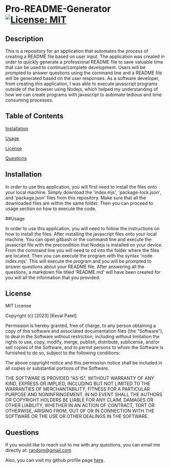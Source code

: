 # Pro-README-Generator   [![License: MIT](https://img.shields.io/badge/License-MIT-yellow.svg)](https://opensource.org/licenses/MIT)

## Description

This is a repository for an application that automates the process of creating a README file based on user input. The application was created in order to quickly generate a professional README file to save valuable time that can be used to continue/complete development. Users will be prompted to answer questions using the command line and a README file will be generated based on the user responses. As a software developer, from creating this application, I was able to execute javascript programs outside of the browser using Nodejs, which helped my understanding of how we can create programs with javascript to automate tedious and time consuming processes. 
        
## Table of Contents

[Installation](#installation)
        
[Usage](#usage)

[License](#license)

[Questions](#questions)

## Installation

In order to use this application, you will first need to install the files onto your local machine. Simply download the 'index.mjs', 'package-lock.json', and 'package.json'  files from this repository. Make sure that all the downloaded files are within the same folder. Then you can proceed to usage section on how to execute the code. 

##Usage

In order to use this application, you will need to follow the instructions on how to install the files. After installing the javascript files onto your local machine. You can open gitbash or the command line and execute the javascript file with the precondition that Nodejs is installed on your device. From the command line you will need to cd into the folder where the files are located.  Then you can execute the program with the syntax 'node index.mjs'. This will execute the program and you will be prompted to answer questions about your README file. After answering all the questions, a markdown file titled 'README.md' will have been created for you will all the information that you provided. 

## License

MIT License

Copyright (c) [2023] [Keval Patel]
        
Permission is hereby granted, free of charge, to any person obtaining a copy
of this software and associated documentation files (the "Software"), to deal
in the Software without restriction, including without limitation the rights
to use, copy, modify, merge, publish, distribute, sublicense, and/or sell
copies of the Software, and to permit persons to whom the Software is
furnished to do so, subject to the following conditions:

The above copyright notice and this permission notice shall be included in all
copies or substantial portions of the Software.

THE SOFTWARE IS PROVIDED "AS IS", WITHOUT WARRANTY OF ANY KIND, EXPRESS OR
IMPLIED, INCLUDING BUT NOT LIMITED TO THE WARRANTIES OF MERCHANTABILITY,
FITNESS FOR A PARTICULAR PURPOSE AND NONINFRINGEMENT. IN NO EVENT SHALL THE
AUTHORS OR COPYRIGHT HOLDERS BE LIABLE FOR ANY CLAIM, DAMAGES OR OTHER
LIABILITY, WHETHER IN AN ACTION OF CONTRACT, TORT OR OTHERWISE, ARISING FROM,
OUT OF OR IN CONNECTION WITH THE SOFTWARE OR THE USE OR OTHER DEALINGS IN THE
SOFTWARE.

## Questions

If you would like to reach out to me with any questions, you can email me directly at: [random@gmail.com](mailto:random@gmail.com)

Also, you can visit my github profile page [here](https://github.com/KevalPatel6).